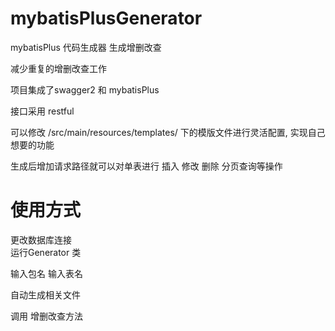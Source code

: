 # mybatisPlusGenerator
mybatisPlus 代码生成器 生成增删改查

减少重复的增删改查工作

项目集成了swagger2 和 mybatisPlus  

接口采用 restful 

可以修改 /src/main/resources/templates/ 下的模版文件进行灵活配置, 实现自己想要的功能

生成后增加请求路径就可以对单表进行  插入 修改 删除 分页查询等操作

# 使用方式
更改数据库连接  
运行Generator 类

输入包名
输入表名

自动生成相关文件

调用 增删改查方法
